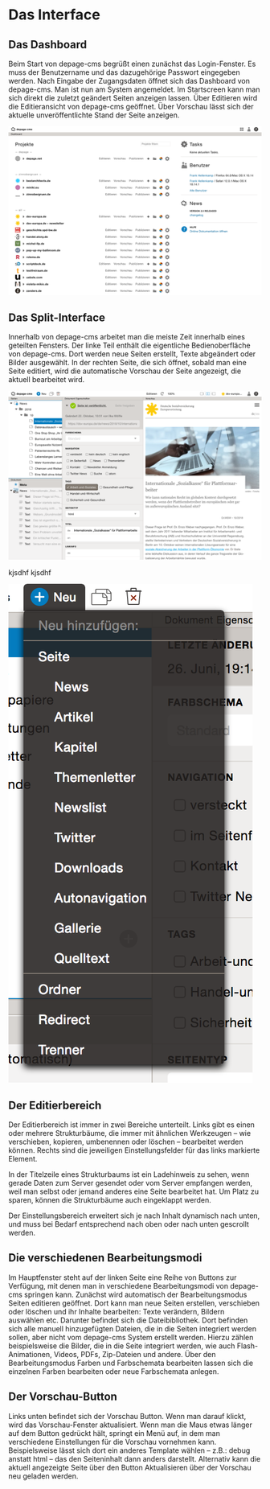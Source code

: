 Das Interface
=============

Das Dashboard
---------

Beim Start von depage-cms begrüßt einen zunächst das Login-Fenster. Es muss der Benutzername und das dazugehörige Passwort eingegeben werden. Nach Eingabe der Zugangsdaten öffnet sich das Dashboard von depage-cms. Man ist nun am System angemeldet.
Im Startscreen kann man sich direkt die zuletzt geändert Seiten anzeigen lassen. Über Editieren wird die Editieransicht von depage-cms geöffnet. Über Vorschau lässt sich der aktuelle unveröffentlichte Stand der Seite anzeigen.

![Dashboard](images/dashboard.png "Das Dashboard mit der Übersicht der Projekte")

Das Split-Interface
-------------------

Innerhalb von depage-cms arbeitet man die meiste Zeit innerhalb eines geteilten Fensters. Der linke Teil enthält die eigentliche Bedienoberfläche von depage-cms. Dort werden neue Seiten erstellt, Texte abgeändert oder Bilder ausgewählt. In der rechten Seite, die sich öffnet, sobald man eine Seite editiert, wird die automatische Vorschau der Seite angezeigt, die aktuell bearbeitet wird.

![Das Split Interface](images/split-interface.png "Das Split-Interface")

kjsdhf kjsdhf

![Caption Das Split Interface](images/menu-new.png "Das Menu zum Erstellen neuer Elemente")


Der Editierbereich
------------------

Der Editierbereich ist immer in zwei Bereiche unterteilt. Links gibt es einen oder mehrere Strukturbäume, die immer mit ähnlichen Werkzeugen – wie verschieben, kopieren, umbenennen oder löschen – bearbeitet werden können. Rechts sind die jeweiligen Einstellungsfelder für das links markierte Element.

In der Titelzeile eines Strukturbaums ist ein Ladehinweis zu sehen, wenn gerade Daten zum
Server gesendet oder vom Server empfangen werden, weil man selbst oder jemand anderes eine Seite bearbeitet hat. Um Platz zu sparen, können die Strukturbäume auch eingeklappt werden.

Der Einstellungsbereich erweitert sich je nach Inhalt dynamisch nach unten, und muss bei Bedarf entsprechend nach oben oder nach unten gescrollt werden.

Die verschiedenen Bearbeitungsmodi
----------------------------------

Im Hauptfenster steht auf der linken Seite eine Reihe von Buttons zur Verfügung, mit denen man in verschiedene Bearbeitungsmodi von depage-cms springen kann.
Zunächst wird automatisch der Bearbeitungsmodus Seiten editieren geöffnet. Dort kann man neue Seiten erstellen, verschieben oder löschen und ihr Inhalte bearbeiten: Texte verändern, Bildern auswählen etc.
Darunter befindet sich die Dateibibliothek. Dort befinden sich alle manuell hinzugefügten Dateien, die in die Seiten integriert werden sollen, aber nicht vom depage-cms System erstellt werden. Hierzu zählen beispielsweise die Bilder, die in die Seite integriert werden, wie auch Flash-Animationen, Videos, PDFs, Zip-Dateien und andere.
Über den Bearbeitungsmodus Farben und Farbschemata bearbeiten lassen sich die einzelnen Farben bearbeiten oder neue Farbschemata anlegen.

Der Vorschau-Button
-------------------

Links unten befindet sich der Vorschau Button. Wenn man darauf klickt, wird das Vorschau-Fenster aktualisiert.
Wenn man die Maus etwas länger auf dem Button gedrückt hält, springt ein Menü auf, in dem man verschiedene Einstellungen für die Vorschau vornehmen kann.
Beispielsweise lässt sich dort ein anderes Template wählen – z.B.: debug anstatt html – das den Seiteninhalt dann anders darstellt.
Alternativ kann die aktuell angezeigte Seite über den Button Aktualisieren über der Vorschau neu geladen werden.

